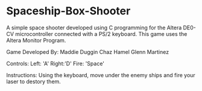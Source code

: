 # Spaceship-Box-Shooter
A simple space shooter developed using C programming for the Altera DE0-CV microcontroller connected with a PS/2 keyboard.
This game uses the Altera Monitor Program.

Game Developed By:
Maddie Duggin
Chaz Hamel
Glenn Martinez

Controls:
Left: 'A'
Right:'D'
Fire: 'Space'

Instructions:
Using the keyboard, move under the enemy ships and fire your laser to destory them.







